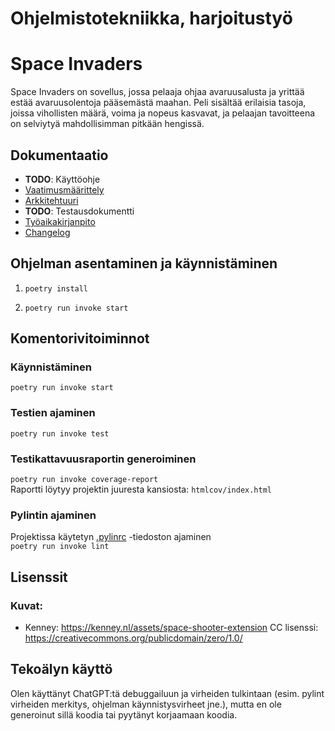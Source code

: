 # Ohjelmistotekniikka, harjoitustyö
# Space Invaders
Space Invaders on sovellus, jossa pelaaja ohjaa avaruusalusta ja yrittää estää avaruusolentoja pääsemästä maahan. Peli sisältää erilaisia tasoja, joissa vihollisten määrä, voima ja nopeus kasvavat, ja pelaajan tavoitteena on selviytyä mahdollisimman pitkään hengissä.

## Dokumentaatio
* **TODO**: Käyttöohje
* [Vaatimusmäärittely](https://github.com/Tapir79/ot-harjoitustyo/tree/main/dokumentaatio/vaatimusmaarittely.md)
* [Arkkitehtuuri](https://github.com/Tapir79/ot-harjoitustyo/tree/main/dokumentaatio/arkkitehtuuri.md)
* **TODO**: Testausdokumentti
* [Työaikakirjanpito](https://github.com/Tapir79/ot-harjoitustyo/tree/main/dokumentaatio/tyoaikakirjanpito.md)
* [Changelog](https://github.com/Tapir79/ot-harjoitustyo/tree/main/dokumentaatio/changelog.md)


## Ohjelman asentaminen ja käynnistäminen
1. ``poetry install``

2. ``poetry run invoke start``

## Komentorivitoiminnot

### Käynnistäminen    
``poetry run invoke start``

### Testien ajaminen    
``poetry run invoke test``

### Testikattavuusraportin generoiminen 
``poetry run invoke coverage-report``    
Raportti löytyy projektin juuresta kansiosta: ``htmlcov/index.html``

### Pylintin ajaminen 
Projektissa käytetyn [.pylinrc](https://github.com/Tapir79/ot-harjoitustyo/tree/main/.pylintrc) -tiedoston ajaminen    
``poetry run invoke lint``

## Lisenssit
### Kuvat: 
- Kenney: https://kenney.nl/assets/space-shooter-extension 
CC lisenssi: https://creativecommons.org/publicdomain/zero/1.0/

## Tekoälyn käyttö 
Olen käyttänyt ChatGPT:tä debuggailuun ja virheiden tulkintaan (esim. pylint virheiden merkitys, ohjelman käynnistysvirheet jne.), mutta en ole generoinut sillä koodia tai pyytänyt korjaamaan koodia.